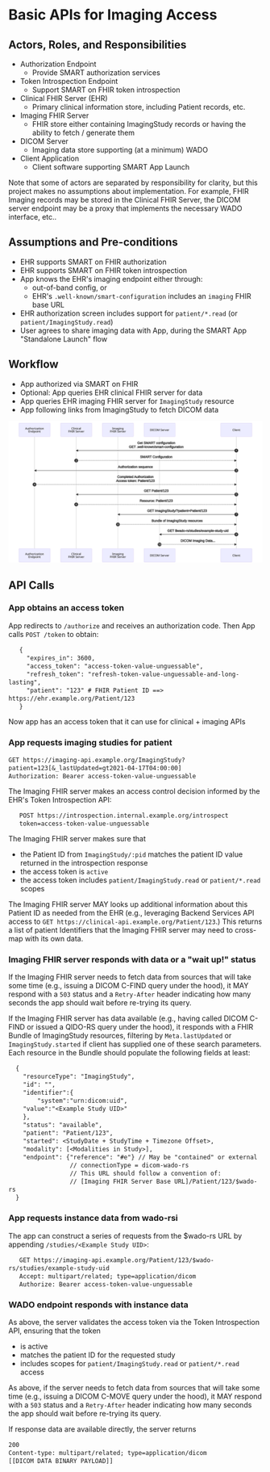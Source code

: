 # Basic APIs for Imaging Access

## Actors, Roles, and Responsibilities

* Authorization Endpoint
  * Provide SMART authorization services
* Token Introspection Endpoint
  * Support SMART on FHIR token introspection
* Clinical FHIR Server (EHR)
  * Primary clinical information store, including Patient records, etc.
* Imaging FHIR Server
  * FHIR store either containing ImagingStudy records or having the ability to fetch / generate them
* DICOM Server
  * Imaging data store supporting (at a minimum) WADO
* Client Application
  * Client software supporting SMART App Launch

Note that some of actors are separated by responsibility for clarity, but this project makes no assumptions about implementation.  For example, FHIR Imaging records may be stored in the Clinical FHIR Server, the DICOM server endpoint may be a proxy that implements the necessary WADO interface, etc..

## Assumptions and Pre-conditions

* EHR supports SMART on FHIR authorization
* EHR supports SMART on FHIR token introspection
* App knows the EHR's imaging endpoint either through:
  * out-of-band config, or
  * EHR's `.well-known/smart-configuration` includes an `imaging` FHIR base URL
* EHR authorization screen includes support for `patient/*.read` (or `patient/ImagingStudy.read`)
* User agrees to share imaging data with App, during the SMART App "Standalone Launch" flow

## Workflow

* App authorized via SMART on FHIR
* Optional: App queries EHR clinical FHIR server for data
* App queries EHR imaging FHIR server for `ImagingStudy` resource
* App following links from ImagingStudy to fetch DICOM data

![Workflow Diagram Flow Chart](./diagram-workflow.svg)

## API Calls

### App obtains an access token 

App redirects to `/authorize` and receives an authorization code. Then App calls `POST /token` to obtain:

```
   {
     "expires_in": 3600,
     "access_token": "access-token-value-unguessable",
     "refresh_token": "refresh-token-value-unguessable-and-long-lasting",
     "patient": "123" # FHIR Patient ID ==> https://ehr.example.org/Patient/123
   }
```

Now app has an access token that it can use for clinical + imaging APIs

### App requests imaging studies for patient

    GET https://imaging-api.example.org/ImagingStudy?patient=123[&_lastUpdated=gt2021-04-17T04:00:00]
    Authorization: Bearer access-token-value-unguessable

The Imaging FHIR server makes an access control decision informed by the EHR's Token Introspection API:

```
   POST https://introspection.internal.example.org/introspect
   token=access-token-value-unguessable
```

The Imaging FHIR server makes sure that 
* the Patient ID from `ImagingStudy/:pid` matches the patient ID value returned in the introspection response
* the access token is `active`
* the access token includes `patient/ImagingStudy.read` or `patient/*.read` scopes

The Imaging FHIR server MAY looks up additional information about this Patient ID as needed from the EHR (e.g., leveraging Backend Services API access to `GET https://clinical-api.example.org/Patient/123`.) This returns a list of patient Identifiers that the Imaging FHIR server may need to cross-map with its own data.

### Imaging FHIR server responds with data or a "wait up!" status

If the Imaging FHIR server needs to fetch data from sources that will take some time (e.g., issuing a DICOM C-FIND query under the hood), it MAY respond with a `503` status and a `Retry-After` header indicating how many seconds the app should wait before re-trying its query.

If the Imaging FHIR server has data available (e.g., having called DICOM C-FIND or issued a QIDO-RS query under the hood), it responds with a FHIR Bundle of ImagingStudy resources, filtering by `Meta.lastUpdated` or `ImagingStudy.started` if client has supplied one of these search parameters. Each resource in the Bundle should populate the following fields at least:

```
  {
    "resourceType": "ImagingStudy",
    "id": "",
    "identifier":{
        "system":"urn:dicom:uid",
	"value":"<Example Study UID>"
    },
    "status": "available",
    "patient": "Patient/123",
    "started": <StudyDate + StudyTime + Timezone Offset>,
    "modality": [<Modalities in Study>],
    "endpoint": {"reference": "#e"} // May be "contained" or external
                 // connectionType = dicom-wado-rs
                 // This URL should follow a convention of:
                 // [Imaging FHIR Server Base URL]/Patient/123/$wado-rs
  }
```

### App requests instance data from wado-rsi

The app can construct a series of requests from the $wado-rs URL by appending `/studies/<Example Study UID>`:

```
   GET https://imaging-api.example.org/Patient/123/$wado-rs/studies/example-study-uid
   Accept: multipart/related; type=application/dicom
   Authorize: Bearer access-token-value-unguessable
```

### WADO endpoint responds with instance data

As above, the server validates the access token via the Token Introspection API, ensuring that the token

* is active
* matches the patient ID for the requested study
* includes scopes for `patient/ImagingStudy.read` or `patient/*.read` access

As above, if the server needs to fetch data from sources that will take some time (e.g., issuing a DICOM C-MOVE query under the hood), it MAY respond with a `503` status and a `Retry-After` header indicating how many seconds the app should wait before re-trying its query.

If response data are available directly, the server returns

 ```
200
 Content-type: multipart/related; type=application/dicom
 [[DICOM DATA BINARY PAYLOAD]]
```
